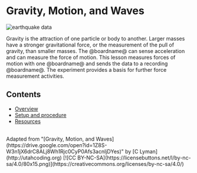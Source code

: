 
# Gravity, Motion, and Waves

![earthquake data](/static/courses/ucp-science/gravity/earthquake.png)

Gravity is the attraction of one particle or body to another. Larger masses have a stronger gravitational force, or the measurement of the pull of gravity, than smaller masses. The @boardname@ can sense acceleration and can measure the force of motion. This lesson measures forces of motion with one @boardname@ and sends the data to a recording @boardname@. The experiment provides a basis for further force measurement activities.

## Contents

* [Overview](/courses/ucp-science/gravity/overview)
* [Setup and procedure](/courses/ucp-science/gravity/setup-procedure)
* [Resources](/courses/ucp-science/gravity/resources)

<br/>
Adapted from "[Gravity, Motion, and Waves](https://drive.google.com/open?id=1Z8S-W3n1jX6drC8ALj8Wh1Rjc0CyP0Afs3acnIjDYes)" by [C Lyman](http://utahcoding.org) [![CC BY-NC-SA](https://licensebuttons.net/l/by-nc-sa/4.0/80x15.png)](https://creativecommons.org/licenses/by-nc-sa/4.0/)
